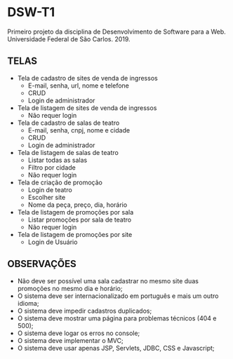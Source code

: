# DSW-T1
Primeiro projeto da disciplina de Desenvolvimento de Software para a Web. Universidade Federal de São Carlos. 2019.

## TELAS

* Tela de cadastro de sites de venda de ingressos
  * E-mail, senha, url, nome e telefone
  * CRUD
  * Login de administrador
* Tela de listagem de sites de venda de ingressos
  * Não requer login
* Tela de cadastro de salas de teatro
  * E-mail, senha, cnpj, nome e cidade
  * CRUD
  * Login de administrador
* Tela de listagem de salas de teatro
  * Listar todas as salas
  * Filtro por cidade
  * Não requer login
* Tela de criação de promoção
  * Login de teatro
  * Escolher site
  * Nome da peça, preço, dia, horário
* Tela de listagem de promoções por sala
  * Listar promoções por sala de teatro
  * Não requer login
* Tela de listagem de promoções por site
  * Login de Usuário


## OBSERVAÇÕES
* Não deve ser possível uma sala cadastrar no mesmo site duas promoções no mesmo dia e horário;
* O sistema deve ser internacionalizado em português e mais um outro idioma;
* O sistema deve impedir cadastros duplicados;
* O sistema deve mostrar uma página para problemas técnicos (404 e 500);
* O sistema deve logar os erros no console;
* O sistema deve implementar o MVC;
* O sistema deve usar apenas JSP, Servlets, JDBC, CSS e Javascript;
